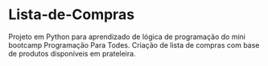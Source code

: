 # Lista-de-Compras
Projeto em Python para aprendizado de lógica de programação do mini bootcamp Programação Para Todes. Criação de lista de compras com base de produtos disponíveis em prateleira.
